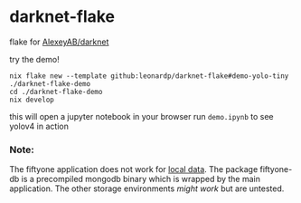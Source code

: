 # darknet-flake
flake for [AlexeyAB/darknet](https://github.com/AlexeyAB/darknet)

try the demo!
```
nix flake new --template github:leonardp/darknet-flake#demo-yolo-tiny ./darknet-flake-demo
cd ./darknet-flake-demo
nix develop
```
this will open a jupyter notebook in your browser
run `demo.ipynb` to see yolov4 in action

### Note:
The fiftyone application does not work for [local data](https://voxel51.com/docs/fiftyone/environments/index.html#local-data).
The package fiftyone-db is a precompiled mongodb binary which is wrapped by the main application.
The other storage environments *might work* but are untested.
